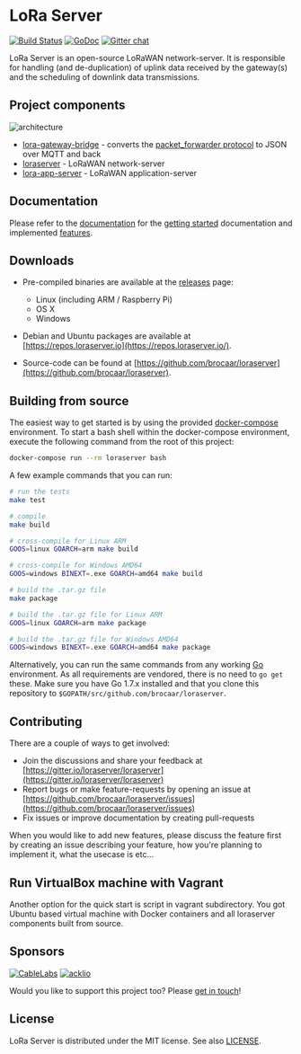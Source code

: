 # LoRa Server

[![Build Status](https://travis-ci.org/brocaar/loraserver.svg?branch=master)](https://travis-ci.org/brocaar/loraserver)
[![GoDoc](https://godoc.org/github.com/brocaar/loraserver?status.svg)](https://godoc.org/github.com/brocaar/loraserver)
[![Gitter chat](https://badges.gitter.im/Join%20Chat.svg)](https://gitter.im/loraserver/loraserver)

LoRa Server is an open-source LoRaWAN network-server. It is responsible for
handling (and de-duplication) of uplink data received by the gateway(s)
and the scheduling of downlink data transmissions.

## Project components

![architecture](https://docs.loraserver.io/img/architecture.png)

* [lora-gateway-bridge](https://docs.loraserver.io/lora-gateway-bridge) - converts
  the [packet_forwarder protocol](https://github.com/Lora-net/packet_forwarder/blob/master/PROTOCOL.TXT)
  to JSON over MQTT and back
* [loraserver](https://docs.loraserver.io/loraserver/) - LoRaWAN network-server
* [lora-app-server](https://docs.loraserver.io/lora-app-server/) - LoRaWAN
  application-server

## Documentation

Please refer to the [documentation](https://docs.loraserver.io/loraserver/) for the
[getting started](https://docs.loraserver.io/loraserver/getting-started/)
documentation and implemented [features](https://docs.loraserver.io/loraserver/features/).

## Downloads

* Pre-compiled binaries are available at the [releases](https://github.com/brocaar/loraserver/releases) page:

	* Linux (including ARM / Raspberry Pi)
	* OS X
	* Windows

* Debian and Ubuntu packages are available at [https://repos.loraserver.io](https://repos.loraserver.io/).
* Source-code can be found at [https://github.com/brocaar/loraserver](https://github.com/brocaar/loraserver).

## Building from source

The easiest way to get started is by using the provided
[docker-compose](https://docs.docker.com/compose/) environment. To start a bash
shell within the docker-compose environment, execute the following command from
the root of this project:

```bash
docker-compose run --rm loraserver bash
```

A few example commands that you can run:

```bash
# run the tests
make test

# compile
make build

# cross-compile for Linux ARM
GOOS=linux GOARCH=arm make build

# cross-compile for Windows AMD64
GOOS=windows BINEXT=.exe GOARCH=amd64 make build

# build the .tar.gz file
make package

# build the .tar.gz file for Linux ARM
GOOS=linux GOARCH=arm make package

# build the .tar.gz file for Windows AMD64
GOOS=windows BINEXT=.exe GOARCH=amd64 make package
```

Alternatively, you can run the same commands from any working
[Go](https://golang.org/) environment. As all requirements are vendored,
there is no need to `go get` these. Make sure you have Go 1.7.x installed
and that you clone this repository to
`$GOPATH/src/github.com/brocaar/loraserver`.

## Contributing

There are a couple of ways to get involved:

* Join the discussions and share your feedback at [https://gitter.io/loraserver/loraserver](https://gitter.io/loraserver/loraserver)
* Report bugs or make feature-requests by opening an issue at [https://github.com/brocaar/loraserver/issues](https://github.com/brocaar/loraserver/issues)
* Fix issues or improve documentation by creating pull-requests

When you would like to add new features, please discuss the feature first
by creating an issue describing your feature, how you're planning to implement
it, what the usecase is etc...

## Run VirtualBox machine with Vagrant

Another option for the quick start is script in vagrant subdirectory.
You got Ubuntu based virtual machine with Docker containers and all loraserver components built from source.

## Sponsors

[![CableLabs](https://www.loraserver.io/img/sponsors/cablelabs.png)](https://www.cablelabs.com/)
[![acklio](https://www.loraserver.io/img/sponsors/acklio.png)](http://www.ackl.io/)

Would you like to support this project too? Please [get in touch](mailto:info@brocaar.com)!

## License

LoRa Server is distributed under the MIT license. See also
[LICENSE](https://github.com/brocaar/loraserver/blob/master/LICENSE).
